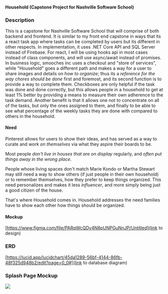 #### Household (Capstone Project for Nashville Software School)

### Description

This is a capstone for Nashville Software School that will comprise of both backend and frontend. It is similar to my front end capstone in ways that its a react task app where tasks can be completed by users but its different in other respects. In implementation, it uses .NET Core API and SQL Server instead of Firebase. For react, I will be using hooks api in most cases instead of class components, and will use async/await instead of promises. In business logic, smooches inc uses a checkout and "store of services", while "Household" goes a different path and makes a way for a user to share images and details on *how to organize*; thus its a *reference for the way chores should be done* first and foremost, and its second function is to provide a way to complete them. Checkboxes are only helpful if the task was done and done correctly, but this allows people in a household to get at least 1% better by providing a means to measure their own adherence to the task demand. Another benefit is that it allows one not to concentrate on all of the tasks, but only the ones assigned to them, and finally to be able to see what percentage of the weekly tasks they are done with compared to others in the household. 

#### Need

Pinterest allows for users to show their ideas, and has served as a way to curate and *work on themselves* via what they aspire their boards to be.

Most people *don't live in houses that are on display* regularly, and *often put things away in the wrong place*.

People whose living spaces don't match Marie Kondo or Martha Stewart may still need a way to show others (if just people in their own household) or to remember themselves, how they prefer to keep things organized. This need personalizes and makes it less *influencer*, and more simply being just a good citizen of the house. 

That's where Household comes in. Household addresses the need families have to show each other how things should be organized.

#### Mockup

[https://www.figma.com/file/PARqWcQDy4N8pUNPGuNnJP/Untitled](link to design)

### ERD

[https://lucid.app/lucidchart/45da1289-56bf-4144-86fb-48f325d948b2/edit?page=0_0#](link to database diagram)

### Splash Page Mockup

![](https://www.linkedin.com/dms/C4D06AQFquBhPuV1sqg/messaging-attachmentFile/0/1622580933008?m=AQLgveCGhZ7PYgAAAXnKZp7MYS4au6WSshXWF1mP6k806VQxbcIwVx_Cxg&ne=1&v=beta&t=Dee1i5x_7V6qVyfX4ER3W7_mOQG9gXb4WFbjtuiJujs)
